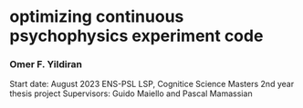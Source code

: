 # optimizing continuous psychophysics experiment  code
### Omer F. Yildiran
Start date: August 2023
ENS-PSL LSP, Cognitice Science Masters 2nd year thesis project
Supervisors: Guido Maiello and Pascal Mamassian

